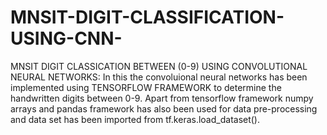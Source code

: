 # MNSIT-DIGIT-CLASSIFICATION-USING-CNN-
MNSIT DIGIT CLASSICATION BETWEEN (0-9) USING CONVOLUTIONAL NEURAL NETWORKS:
In this the convoluional neural networks has been implemented using TENSORFLOW FRAMEWORK to determine the handwritten digits between 0-9. Apart from tensorflow framework
numpy arrays and pandas framework has also  been used for data pre-processing and data set has been imported from tf.keras.load_dataset().
